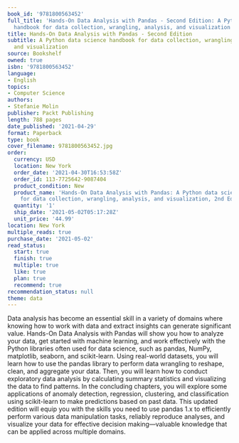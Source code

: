 ```yaml
---
book_id: '9781800563452'
full_title: 'Hands-On Data Analysis with Pandas - Second Edition: A Python data science
  handbook for data collection, wrangling, analysis, and visualization'
title: Hands-On Data Analysis with Pandas - Second Edition
subtitle: A Python data science handbook for data collection, wrangling, analysis,
  and visualization
source: Bookshelf
owned: true
isbn: '9781800563452'
language:
- English
topics:
- Computer Science
authors:
- Stefanie Molin
publisher: Packt Publishing
length: 788 pages
date_published: '2021-04-29'
format: Paperback
type: book
cover_filename: 9781800563452.jpg
order:
  currency: USD
  location: New York
  order_date: '2021-04-30T16:53:58Z'
  order_id: 113-7725642-9087404
  product_condition: New
  product_name: 'Hands-On Data Analysis with Pandas: A Python data science handbook
    for data collection, wrangling, analysis, and visualization, 2nd Edition'
  quantity: '1'
  ship_date: '2021-05-02T05:17:28Z'
  unit_price: '44.99'
location: New York
multiple_reads: true
purchase_date: '2021-05-02'
read_status:
  start: true
  finish: true
  multiple: true
  like: true
  plan: true
  recommend: true
recommendation_status: null
theme: data
---
```

Data analysis has become an essential skill in a variety of domains where knowing how to work with data and extract insights can generate significant value. Hands-On Data Analysis with Pandas will show you how to analyze your data, get started with machine learning, and work effectively with the Python libraries often used for data science, such as pandas, NumPy, matplotlib, seaborn, and scikit-learn.
Using real-world datasets, you will learn how to use the pandas library to perform data wrangling to reshape, clean, and aggregate your data. Then, you will learn how to conduct exploratory data analysis by calculating summary statistics and visualizing the data to find patterns. In the concluding chapters, you will explore some applications of anomaly detection, regression, clustering, and classification using scikit-learn to make predictions based on past data.
This updated edition will equip you with the skills you need to use pandas 1.x to efficiently perform various data manipulation tasks, reliably reproduce analyses, and visualize your data for effective decision making—valuable knowledge that can be applied across multiple domains.
